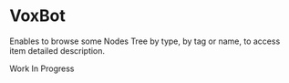 # VoxBot
Enables to browse some Nodes Tree by type, by tag or name, to access item detailed description.

Work In Progress
